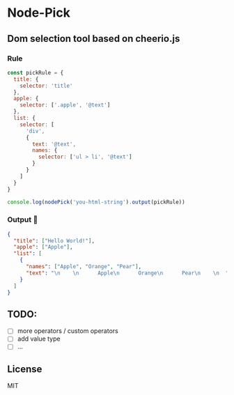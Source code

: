 # Node-Pick

## Dom selection tool based on cheerio.js

### Rule

```js
const pickRule = {
  title: {
    selector: 'title'
  },
  apple: {
    selector: ['.apple', '@text']
  },
  list: {
    selector: [
      'div',
      {
        text: '@text',
        names: {
          selector: ['ul > li', '@text']
        }
      }
    ]
  }
}

console.log(nodePick('you-html-string').output(pickRule))
```

### Output 🌈

```json
{
  "title": ["Hello World!"],
  "apple": ["Apple"],
  "list": [
    {
      "names": ["Apple", "Orange", "Pear"],
      "text": "\n    \n      Apple\n      Orange\n      Pear\n    \n  "
    }
  ]
}
```

## TODO:

- [ ] more operators / custom operators
- [ ] add value type
- [ ] ...

## License

MIT
